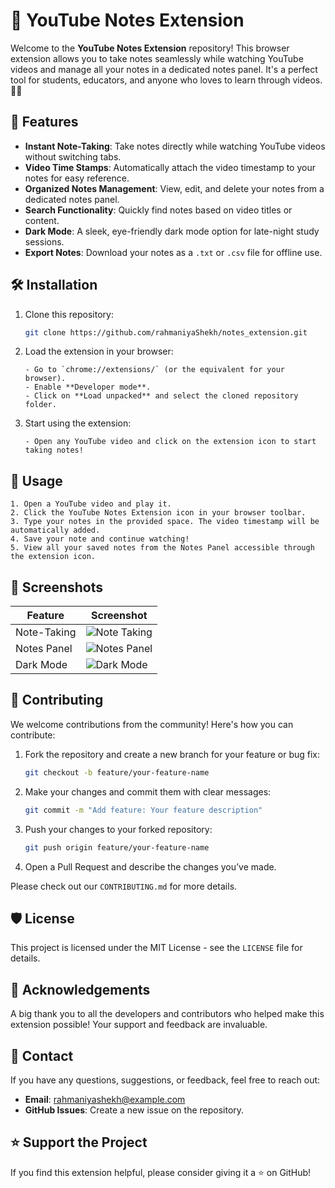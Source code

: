 # 📓 YouTube Notes Extension

Welcome to the **YouTube Notes Extension** repository! This browser extension allows you to take notes seamlessly while watching YouTube videos and manage all your notes in a dedicated notes panel. It's a perfect tool for students, educators, and anyone who loves to learn through videos. 📝✨

## 🚀 Features

- **Instant Note-Taking**: Take notes directly while watching YouTube videos without switching tabs.
- **Video Time Stamps**: Automatically attach the video timestamp to your notes for easy reference.
- **Organized Notes Management**: View, edit, and delete your notes from a dedicated notes panel.
- **Search Functionality**: Quickly find notes based on video titles or content.
- **Dark Mode**: A sleek, eye-friendly dark mode option for late-night study sessions.
- **Export Notes**: Download your notes as a `.txt` or `.csv` file for offline use.

## 🛠️ Installation

1. Clone this repository:
   ```bash
   git clone https://github.com/rahmaniyaShekh/notes_extension.git
   ```

2. Load the extension in your browser:
   ```text
   - Go to `chrome://extensions/` (or the equivalent for your browser).
   - Enable **Developer mode**.
   - Click on **Load unpacked** and select the cloned repository folder.
   ```

3. Start using the extension:
   ```text
   - Open any YouTube video and click on the extension icon to start taking notes!
   ```

## 📖 Usage

```text
1. Open a YouTube video and play it.
2. Click the YouTube Notes Extension icon in your browser toolbar.
3. Type your notes in the provided space. The video timestamp will be automatically added.
4. Save your note and continue watching!
5. View all your saved notes from the Notes Panel accessible through the extension icon.
```

## 🎨 Screenshots

| Feature       | Screenshot  |
| ------------- | ----------- |
| Note-Taking   | ![Note Taking](path/to/screenshot1.png) |
| Notes Panel   | ![Notes Panel](path/to/screenshot2.png) |
| Dark Mode     | ![Dark Mode](path/to/screenshot3.png)   |

## 🤝 Contributing

We welcome contributions from the community! Here's how you can contribute:

1. Fork the repository and create a new branch for your feature or bug fix:
   ```bash
   git checkout -b feature/your-feature-name
   ```

2. Make your changes and commit them with clear messages:
   ```bash
   git commit -m "Add feature: Your feature description"
   ```

3. Push your changes to your forked repository:
   ```bash
   git push origin feature/your-feature-name
   ```

4. Open a Pull Request and describe the changes you’ve made.

Please check out our `CONTRIBUTING.md` for more details.

## 🛡️ License

This project is licensed under the MIT License - see the `LICENSE` file for details.

## 🙌 Acknowledgements

A big thank you to all the developers and contributors who helped make this extension possible! Your support and feedback are invaluable.

## 📧 Contact

If you have any questions, suggestions, or feedback, feel free to reach out:

- **Email**: rahmaniyashekh@example.com
- **GitHub Issues**: Create a new issue on the repository.

## ⭐ Support the Project

If you find this extension helpful, please consider giving it a ⭐ on GitHub!
